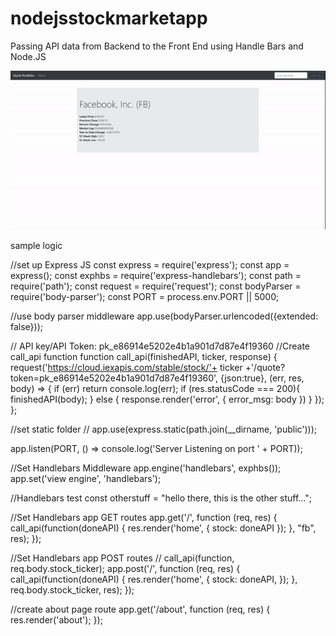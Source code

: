 # nodejsstockmarketapp
Passing API data from Backend to the Front End using Handle Bars and Node.JS

![](ezgif.com-video-to-gif.gif)

sample logic

//set up Express JS
const express = require('express');
const app = express();
const exphbs  = require('express-handlebars');
const path =  require('path');
const request = require('request');
const bodyParser = require('body-parser');
const PORT = process.env.PORT || 5000;

//use body parser middleware
app.use(bodyParser.urlencoded({extended: false}));

// API key/API Token: pk_e86914e5202e4b1a901d7d87e4f19360 
//Create call_api function
function call_api(finishedAPI, ticker, response) {
    request('https://cloud.iexapis.com/stable/stock/'+ ticker +'/quote?token=pk_e86914e5202e4b1a901d7d87e4f19360',
     {json:true}, (err, res, body) => {
        if (err) return console.log(err);
        if (res.statusCode === 200){
            finishedAPI(body); 
        } else {
            response.render('error', {
                error_msg: body
            })
        }
    });
};

//set static folder
// app.use(express.static(path.join(__dirname, 'public')));

app.listen(PORT, () => console.log('Server Listening on port ' + PORT));

//Set Handlebars Middleware
app.engine('handlebars', exphbs());
app.set('view engine', 'handlebars');

//Handlebars test 
const otherstuff = "hello there, this is the other stuff...";

//Set Handlebars app GET routes
app.get('/', function (req, res) {
    call_api(function(doneAPI) {
        res.render('home', {
            stock: doneAPI
        });
    }, "fb", res);
});

//Set Handlebars app POST routes
// call_api(function, req.body.stock_ticker);
app.post('/', function (req, res) {
    call_api(function(doneAPI) {
        res.render('home', {
            stock: doneAPI,
        });
    }, req.body.stock_ticker, res);
});

//create about page route
app.get('/about', function (req, res) {
    res.render('about');
});

